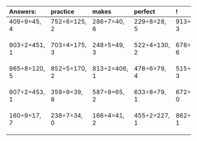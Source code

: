 | Answers: | practice | makes | perfect | ! |
| :--- | :--- | :--- | :--- | :--- |
| 409÷9=45, 4 | 752÷6=125, 2 | 286÷7=40, 6 | 229÷8=28, 5 | 913÷7=130, 3 | 
|   |   |   |   |   | 
|   |   |   |   |   | 
|   |   |   |   |   | 
| 903÷2=451, 1 | 703÷4=175, 3 | 248÷5=49, 3 | 522÷4=130, 2 | 678÷7=96, 6 | 
|   |   |   |   |   | 
|   |   |   |   |   | 
|   |   |   |   |   | 
| 965÷8=120, 5 | 852÷5=170, 2 | 813÷2=406, 1 | 478÷6=79, 4 | 515÷4=128, 3 | 
|   |   |   |   |   | 
|   |   |   |   |   | 
|   |   |   |   |   | 
| 907÷2=453, 1 | 359÷9=39, 8 | 587÷9=65, 2 | 633÷8=79, 1 | 672÷6=112, 0 | 
|   |   |   |   |   | 
|   |   |   |   |   | 
|   |   |   |   |   | 
| 160÷9=17, 7 | 238÷7=34, 0 | 166÷4=41, 2 | 455÷2=227, 1 | 862÷3=287, 1 | 
|   |   |   |   |   | 
|   |   |   |   |   | 
|   |   |   |   |   | 
